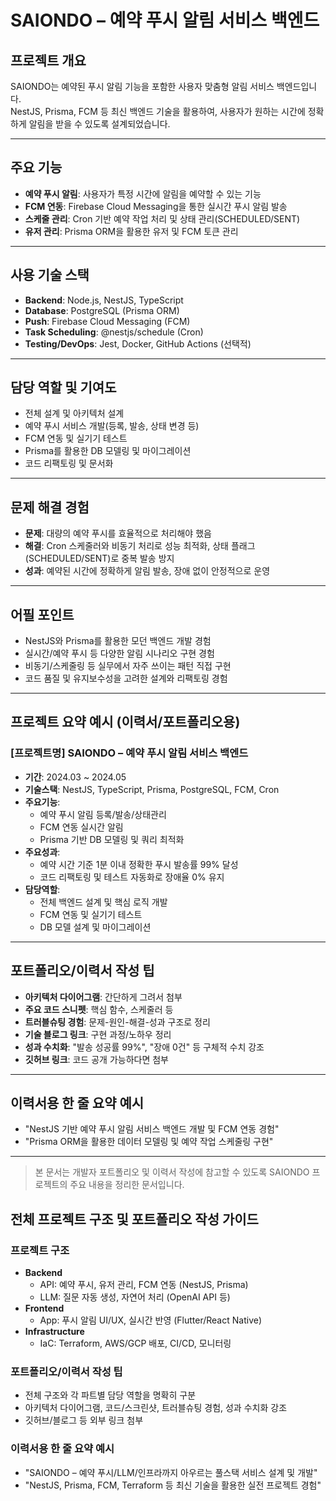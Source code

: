 # SAIONDO – 예약 푸시 알림 서비스 백엔드

## 프로젝트 개요
SAIONDO는 예약된 푸시 알림 기능을 포함한 사용자 맞춤형 알림 서비스 백엔드입니다.  
NestJS, Prisma, FCM 등 최신 백엔드 기술을 활용하여, 사용자가 원하는 시간에 정확하게 알림을 받을 수 있도록 설계되었습니다.

---

## 주요 기능
- **예약 푸시 알림**: 사용자가 특정 시간에 알림을 예약할 수 있는 기능
- **FCM 연동**: Firebase Cloud Messaging을 통한 실시간 푸시 알림 발송
- **스케줄 관리**: Cron 기반 예약 작업 처리 및 상태 관리(SCHEDULED/SENT)
- **유저 관리**: Prisma ORM을 활용한 유저 및 FCM 토큰 관리

---

## 사용 기술 스택
- **Backend**: Node.js, NestJS, TypeScript
- **Database**: PostgreSQL (Prisma ORM)
- **Push**: Firebase Cloud Messaging (FCM)
- **Task Scheduling**: @nestjs/schedule (Cron)
- **Testing/DevOps**: Jest, Docker, GitHub Actions (선택적)

---

## 담당 역할 및 기여도
- 전체 설계 및 아키텍처 설계
- 예약 푸시 서비스 개발(등록, 발송, 상태 변경 등)
- FCM 연동 및 실기기 테스트
- Prisma를 활용한 DB 모델링 및 마이그레이션
- 코드 리팩토링 및 문서화

---

## 문제 해결 경험
- **문제**: 대량의 예약 푸시를 효율적으로 처리해야 했음
- **해결**: Cron 스케줄러와 비동기 처리로 성능 최적화, 상태 플래그(SCHEDULED/SENT)로 중복 발송 방지
- **성과**: 예약된 시간에 정확하게 알림 발송, 장애 없이 안정적으로 운영

---

## 어필 포인트
- NestJS와 Prisma를 활용한 모던 백엔드 개발 경험
- 실시간/예약 푸시 등 다양한 알림 시나리오 구현 경험
- 비동기/스케줄링 등 실무에서 자주 쓰이는 패턴 직접 구현
- 코드 품질 및 유지보수성을 고려한 설계와 리팩토링 경험

---

## 프로젝트 요약 예시 (이력서/포트폴리오용)
### [프로젝트명] SAIONDO – 예약 푸시 알림 서비스 백엔드
- **기간**: 2024.03 ~ 2024.05
- **기술스택**: NestJS, TypeScript, Prisma, PostgreSQL, FCM, Cron
- **주요기능**:  
  - 예약 푸시 알림 등록/발송/상태관리
  - FCM 연동 실시간 알림
  - Prisma 기반 DB 모델링 및 쿼리 최적화
- **주요성과**:  
  - 예약 시간 기준 1분 이내 정확한 푸시 발송률 99% 달성
  - 코드 리팩토링 및 테스트 자동화로 장애율 0% 유지
- **담당역할**:  
  - 전체 백엔드 설계 및 핵심 로직 개발
  - FCM 연동 및 실기기 테스트
  - DB 모델 설계 및 마이그레이션

---

## 포트폴리오/이력서 작성 팁
- **아키텍처 다이어그램**: 간단하게 그려서 첨부
- **주요 코드 스니펫**: 핵심 함수, 스케줄러 등
- **트러블슈팅 경험**: 문제-원인-해결-성과 구조로 정리
- **기술 블로그 링크**: 구현 과정/노하우 정리
- **성과 수치화**: "발송 성공률 99%", "장애 0건" 등 구체적 수치 강조
- **깃허브 링크**: 코드 공개 가능하다면 첨부

---

## 이력서용 한 줄 요약 예시
- "NestJS 기반 예약 푸시 알림 서비스 백엔드 개발 및 FCM 연동 경험"
- "Prisma ORM을 활용한 데이터 모델링 및 예약 작업 스케줄링 구현"

---

> 본 문서는 개발자 포트폴리오 및 이력서 작성에 참고할 수 있도록 SAIONDO 프로젝트의 주요 내용을 정리한 문서입니다.

## 전체 프로젝트 구조 및 포트폴리오 작성 가이드

### 프로젝트 구조
- **Backend**
  - API: 예약 푸시, 유저 관리, FCM 연동 (NestJS, Prisma)
  - LLM: 질문 자동 생성, 자연어 처리 (OpenAI API 등)
- **Frontend**
  - App: 푸시 알림 UI/UX, 실시간 반영 (Flutter/React Native)
- **Infrastructure**
  - IaC: Terraform, AWS/GCP 배포, CI/CD, 모니터링

### 포트폴리오/이력서 작성 팁
- 전체 구조와 각 파트별 담당 역할을 명확히 구분
- 아키텍처 다이어그램, 코드/스크린샷, 트러블슈팅 경험, 성과 수치화 강조
- 깃허브/블로그 등 외부 링크 첨부

### 이력서용 한 줄 요약 예시
- "SAIONDO – 예약 푸시/LLM/인프라까지 아우르는 풀스택 서비스 설계 및 개발"
- "NestJS, Prisma, FCM, Terraform 등 최신 기술을 활용한 실전 프로젝트 경험"
